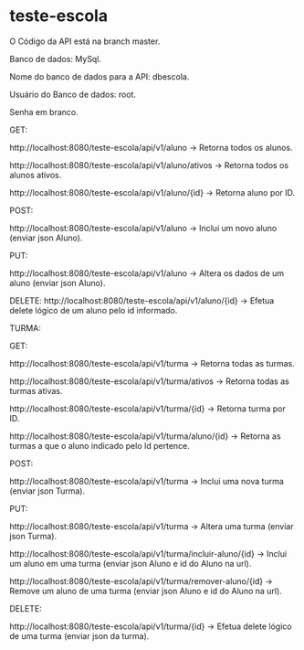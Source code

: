 # teste-escola
O Código da API está na branch master.

Banco de dados: MySql.

Nome do banco de dados para a API: dbescola.

Usuário do Banco de dados: root.

Senha em branco.



GET: 

http://localhost:8080/teste-escola/api/v1/aluno -> Retorna todos os alunos.

http://localhost:8080/teste-escola/api/v1/aluno/ativos -> Retorna todos os alunos ativos.

http://localhost:8080/teste-escola/api/v1/aluno/{id} -> Retorna aluno por ID.

POST:

http://localhost:8080/teste-escola/api/v1/aluno -> Inclui um novo aluno (enviar json Aluno).

PUT:

http://localhost:8080/teste-escola/api/v1/aluno -> Altera os dados de um aluno (enviar json Aluno).

DELETE:
http://localhost:8080/teste-escola/api/v1/aluno/{id} -> Efetua delete lógico de um aluno pelo id informado.



TURMA:

GET:

http://localhost:8080/teste-escola/api/v1/turma -> Retorna todas as turmas.

http://localhost:8080/teste-escola/api/v1/turma/ativos -> Retorna todas as turmas ativas.

http://localhost:8080/teste-escola/api/v1/turma/{id} -> Retorna turma por ID.

http://localhost:8080/teste-escola/api/v1/turma/aluno/{id} -> Retorna as turmas a que o aluno indicado pelo Id pertence.

POST:

http://localhost:8080/teste-escola/api/v1/turma -> Inclui uma nova turma (enviar json Turma).

PUT:

http://localhost:8080/teste-escola/api/v1/turma -> Altera uma turma (enviar json Turma).

http://localhost:8080/teste-escola/api/v1/turma/incluir-aluno/{id} -> Inclui um aluno em uma turma (enviar json Aluno e id do Aluno na url).

http://localhost:8080/teste-escola/api/v1/turma/remover-aluno/{id} -> Remove um aluno de uma turma (enviar json Aluno e id do Aluno na url).

DELETE:

http://localhost:8080/teste-escola/api/v1/turma/{id} -> Efetua delete lógico de uma turma (enviar json da turma).




